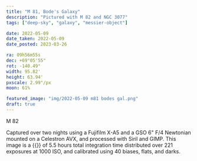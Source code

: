 ```yaml
---
title: "M 81, Bode's Galaxy"
description: "Pictured with M 82 and NGC 3077"
tags: ["deep-sky", "galaxy", "messier-object"]

date: 2022-05-09
date_taken: 2022-05-09
date_posted: 2023-03-26

ra: 09h56m55s
dec: +69°05'55"
rot: -140.49°
width: 95.82'
height: 63.94'
pxscale: 2.99"/px
moon: 61%

featured_image: "img/2022-05-09 m81 bodes gal.png"
draft: true
---
```


M 82

Captured over two nights using a Fujifilm X-A5 and a GSO 6" F/4 Newtonian mounted on a Celestron AVX, and processed with Siril and GIMP. This image is a {{<def stack />}} of 5.5 hours total integration time distributed over 221 exposures at 1000 ISO, and calibrated using 40 biases, flats, and darks.